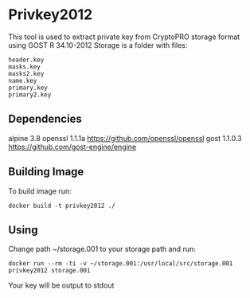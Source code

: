 # Privkey2012

This tool is used to extract private key from CryptoPRO storage format using GOST R 34.10-2012
Storage is a folder with files:
```
header.key
masks.key
masks2.key
name.key
primary.key
primary2.key
```

## Dependencies

alpine 3.8
openssl 1.1.1a https://github.com/openssl/openssl
gost 1.1.0.3 https://github.com/gost-engine/engine

## Building Image

To build image run:

```
docker build -t privkey2012 ./
```

## Using

Change path ~/storage.001 to your storage path
and run:
```
docker run --rm -ti -v ~/storage.001:/usr/local/src/storage.001 privkey2012 storage.001
```

Your key will be output to stdout

